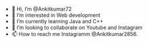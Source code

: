 - 👋 Hi, I’m @Ankitkumar72
- 👀 I’m interested in Web development 
- 🌱 I’m currently learning Java and C++
- 💞️ I’m looking to collaborate on Youtube and Instagram 
- 📫 How to reach me Instagramm @Ankitkumar2856.
